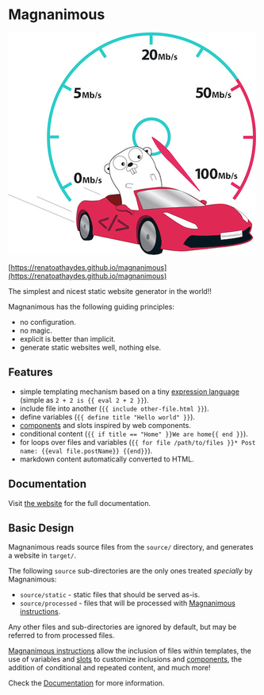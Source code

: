 # Magnanimous

![Magnanimous mascot](website/source/static/images/mag-mid-logo.jpg)

[https://renatoathaydes.github.io/magnanimous](https://renatoathaydes.github.io/magnanimous)

The simplest and nicest static website generator in the world!!

Magnanimous has the following guiding principles:

* no configuration.
* no magic.
* explicit is better than implicit.
* generate static websites well, nothing else.

## Features

* simple templating mechanism based on a tiny [expression language](https://renatoathaydes.github.io/magnanimous/sections/docs/expression_lang.html)
 (simple as `2 + 2 is {{ eval 2 + 2 }}`).
* include file into another (`{{ include other-file.html }}`).
* define variables (`{{ define title "Hello world" }}`).
* [components](https://renatoathaydes.github.io/magnanimous/sections/docs/components.html) and slots inspired by web components.
* conditional content (`{{ if title == "Home" }}We are home{{ end }}`).
* for loops over files and variables (`{{ for file /path/to/files }}* Post name: {{eval file.postName}} {{end}}`).
* markdown content automatically converted to HTML.

## Documentation

Visit [the website](https://renatoathaydes.github.io/magnanimous) for the full documentation.

## Basic Design

Magnanimous reads source files from the `source/` directory, and generates a website in `target/`.

The following `source` sub-directories are the only ones treated _specially_ by Magnanimous:

* `source/static`    - static files that should be served as-is.
* `source/processed` - files that will be processed with [Magnanimous instructions](https://renatoathaydes.github.io/magnanimous/sections/docs/expression_lang.html).

Any other files and sub-directories are ignored by default, but may be referred to from processed files.

[Magnanimous instructions](https://renatoathaydes.github.io/magnanimous/sections/docs/expression_lang.html) allow the inclusion of files within
templates, the use of variables and [slots](https://renatoathaydes.github.io/magnanimous/sections/docs/expression_lang.html#slot)
to customize inclusions and [components](https://renatoathaydes.github.io/magnanimous/sections/docs/components.html), the addition of
conditional and repeated content, and much more!

Check the [Documentation](https://renatoathaydes.github.io/magnanimous/sections/docs) for more information.
